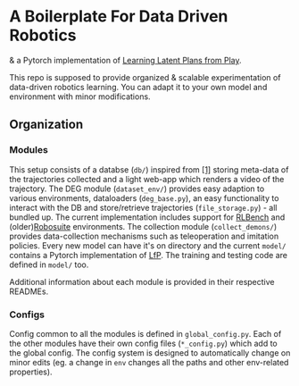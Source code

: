 # A Boilerplate For Data Driven Robotics
& a Pytorch implementation of [Learning Latent Plans from Play](https://learning-from-play.github.io/).

This repo is supposed to provide organized & scalable experimentation of data-driven robotics learning. You can adapt it to your own model and environment with minor modifications.

## Organization
### Modules
This setup consists of a databse (`db/`) inspired from [[1]](https://arxiv.org/abs/1909.12200) storing meta-data of the trajectories collected and a light web-app which renders a video of the trajectory. The DEG module (`dataset_env/`) provides easy adaption to various environments, dataloaders (`deg_base.py`), an easy functionality to interact with the DB and store/retrieve trajectories (`file_storage.py`) - all bundled up. The current implementation includes support for [RLBench](https://github.com/stepjam/RLBench/) and (older)[Robosuite](https://github.com/ARISE-Initiative/robosuite) environments. The collection module (`collect_demons/`) provides data-collection mechanisms such as teleoperation and imitation policies. Every new model can have it's on directory and the current `model/` contains a Pytorch implementation of [LfP](https://learning-from-play.github.io/). The training and testing code are defined in `model/` too.

Additional information about each module is provided in their respective READMEs.
### Configs
Config common to all the modules is defined in `global_config.py`. Each of the other modules have their own config files (`*_config.py`) which add to the global config. The config system is designed to automatically change on minor edits (eg. a change in `env` changes all the paths and other env-related properties).

